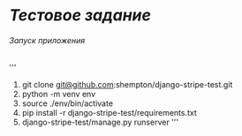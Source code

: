 # *Тестовое задание*
###### Запуск приложения
'''
1. git clone git@github.com:shempton/django-stripe-test.git
2. python -m venv env
3. source ./env/bin/activate
4. pip install -r django-stripe-test/requirements.txt
5. django-stripe-test/manage.py runserver
'''

